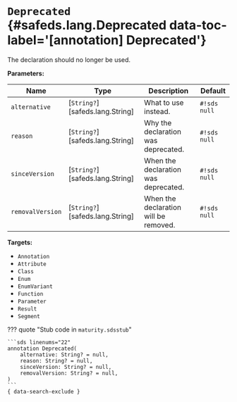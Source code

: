 [//]: # (DO NOT EDIT THIS FILE DIRECTLY. Instead, edit the corresponding stub file and execute `npm run docs:api`.)

# <code class="doc-symbol doc-symbol-annotation"></code> `Deprecated` {#safeds.lang.Deprecated data-toc-label='[annotation] Deprecated'}

The declaration should no longer be used.

**Parameters:**

| Name | Type | Description | Default |
|------|------|-------------|---------|
| `alternative` | [`String?`][safeds.lang.String] | What to use instead. | `#!sds null` |
| `reason` | [`String?`][safeds.lang.String] | Why the declaration was deprecated. | `#!sds null` |
| `sinceVersion` | [`String?`][safeds.lang.String] | When the declaration was deprecated. | `#!sds null` |
| `removalVersion` | [`String?`][safeds.lang.String] | When the declaration will be removed. | `#!sds null` |

**Targets:**

- `Annotation`
- `Attribute`
- `Class`
- `Enum`
- `EnumVariant`
- `Function`
- `Parameter`
- `Result`
- `Segment`

??? quote "Stub code in `maturity.sdsstub`"

    ```sds linenums="22"
    annotation Deprecated(
        alternative: String? = null,
        reason: String? = null,
        sinceVersion: String? = null,
        removalVersion: String? = null,
    )
    ```
    { data-search-exclude }

